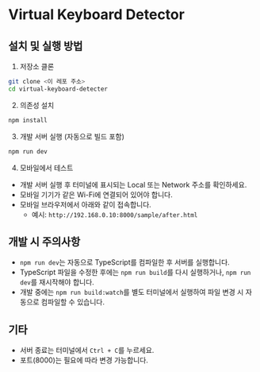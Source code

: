 # Virtual Keyboard Detector

## 설치 및 실행 방법

1. 저장소 클론

```bash
git clone <이 레포 주소>
cd virtual-keyboard-detecter
```

2. 의존성 설치

```bash
npm install
```

3. 개발 서버 실행 (자동으로 빌드 포함)

```bash
npm run dev
```

4. 모바일에서 테스트
- 개발 서버 실행 후 터미널에 표시되는 Local 또는 Network 주소를 확인하세요.
- 모바일 기기가 같은 Wi-Fi에 연결되어 있어야 합니다.
- 모바일 브라우저에서 아래와 같이 접속합니다.
  - 예시: `http://192.168.0.10:8000/sample/after.html`

## 개발 시 주의사항

- `npm run dev`는 자동으로 TypeScript를 컴파일한 후 서버를 실행합니다.
- TypeScript 파일을 수정한 후에는 `npm run build`를 다시 실행하거나, `npm run dev`를 재시작해야 합니다.
- 개발 중에는 `npm run build:watch`를 별도 터미널에서 실행하여 파일 변경 시 자동으로 컴파일할 수 있습니다.

## 기타
- 서버 종료는 터미널에서 `Ctrl + C`를 누르세요.
- 포트(8000)는 필요에 따라 변경 가능합니다.
